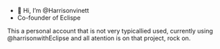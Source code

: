 - 👋 Hi, I’m @Harrisonvinett
- Co-founder of Eclispe

This a personal account that is not very typicallied used, currently using @harrisonwithEclipse and all atention is on that project, rock on.

<!---
Harrisonvinett/Harrisonvinett is a ✨ special ✨ repository because its `README.md` (this file) appears on your GitHub profile.
You can click the Preview link to take a look at your changes.
--->
